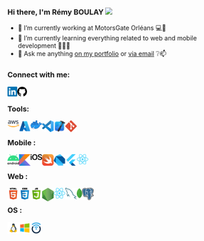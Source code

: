 ### Hi there, I'm Rémy BOULAY <img src="https://media.giphy.com/media/hvRJCLFzcasrR4ia7z/giphy.gif" width="25px">

- 🔭 I’m currently working at MotorsGate Orléans 💻📍
- 🌱 I’m currently learning everything related to web and mobile development 📱👨‍💻
- 💬 Ask me anything [on my portfolio](https://remyboulay.fr) or [via email](mailto:remy.boulay@supinfo.com) ❔📫

### Connect with me:

[<img align="left" alt="R-3MY | LinkedIn" width="22px" src="https://github.com/R-3MY/R-3MY/blob/main/icons/linkedin.png" />][linkedin]
[<img align="left" alt="R-3MY | GitHub" width="22px" src="https://github.com/R-3MY/R-3MY/blob/main/icons/github.png" />][github]

<br />

### Tools:
<img align="left" alt="AWS" width="26px" src="https://github.com/R-3MY/R-3MY/blob/main/icons/aws.png" />
<img align="left" alt="Azure" width="26px" src="https://github.com/R-3MY/R-3MY/blob/main/icons/azure.png" />
<img align="left" alt="Docker" width="26px" src="https://github.com/R-3MY/R-3MY/blob/main/icons/docker.png" />
<img align="left" alt="Visual Studio Code" width="26px" src="https://github.com/R-3MY/R-3MY/blob/main/icons/vscode.png" />
<img align="left" alt="XCode" width="26px" src="https://github.com/R-3MY/R-3MY/blob/main/icons/xcode.png" />
<img align="left" alt="Git" width="26px" src="https://github.com/R-3MY/R-3MY/blob/main/icons/git.png" />

<br />

### Mobile :

<img align="left" alt="Android" width="26px" src="https://github.com/R-3MY/R-3MY/blob/main/icons/android.png" />
<img align="left" alt="Kotlin" width="26px" src="https://github.com/R-3MY/R-3MY/blob/main/icons/kotlin.png" />
<img align="left" alt="iOS" width="26px" src="https://github.com/R-3MY/R-3MY/blob/main/icons/ios.png" />
<img align="left" alt="Swift" width="26px" src="https://github.com/R-3MY/R-3MY/blob/main/icons/swift.png" />
<img align="left" alt="Dart" width="26px" src="https://github.com/R-3MY/R-3MY/blob/main/icons/dart.png" />
<img align="left" alt="Flutter" width="26px" src="https://github.com/R-3MY/R-3MY/blob/main/icons/flutter.png" />
<img align="left" alt="React Native" width="26px" src="https://github.com/R-3MY/R-3MY/blob/main/icons/react.png" />

<br />

### Web :
<img align="left" alt="HTML" width="26px" src="https://github.com/R-3MY/R-3MY/blob/main/icons/html.png" />
<img align="left" alt="CSS" width="26px" src="https://github.com/R-3MY/R-3MY/blob/main/icons/css.png" />
<img align="left" alt="JavaScript" width="26px" src="https://github.com/R-3MY/R-3MY/blob/main/icons/js.png" />
<img align="left" alt="Node.js" width="26px" src="https://github.com/R-3MY/R-3MY/blob/main/icons/node.png" />
<img align="left" alt="React" width="26px" src="https://github.com/R-3MY/R-3MY/blob/main/icons/react.png" />
<img align="left" alt="MySQL" width="26px" src="https://github.com/R-3MY/R-3MY/blob/main/icons/mysql.png" />
<img align="left" alt="MongoDB" height="26px" src="https://github.com/R-3MY/R-3MY/blob/main/icons/mongodb.png" />
<img align="left" alt="PostgreSQL" width="26px" src="https://github.com/R-3MY/R-3MY/blob/main/icons/postgresql.png" />

<br />

### OS :
<img align="left" alt="React Native" width="26px" src="https://github.com/R-3MY/R-3MY/blob/main/icons/linux.png" />
<img align="left" alt="React Native" width="26px" src="https://github.com/R-3MY/R-3MY/blob/main/icons/windows.png" />
<img align="left" alt="React Native" width="26px" src="https://github.com/R-3MY/R-3MY/blob/main/icons/openwrt.png" />




[website]: https://remyboulay.fr
[github]: https://github.com/R-3MY
[linkedin]: https://www.linkedin.com/in/remyboulay/
